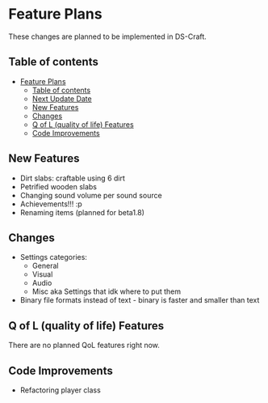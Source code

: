 
# Feature Plans

These changes are planned to be implemented in DS-Craft.

## Table of contents

- [Feature Plans](#feature-plans)
  - [Table of contents](#table-of-contents)
  - [Next Update Date](#next-update-date)
  - [New Features](#new-features)
  - [Changes](#changes)
  - [Q of L (quality of life) Features](#q-of-l-quality-of-life-features)
  - [Code Improvements](#code-improvements)

## New Features

- Dirt slabs: craftable using 6 dirt
- Petrified wooden slabs
- Changing sound volume per sound source
- Achievements!!! :p
- Renaming items (planned for beta1.8)

## Changes

- Settings categories:
  - General
  - Visual
  - Audio
  - Misc aka Settings that idk where to put them
- Binary file formats instead of text - binary is faster and smaller than text

## Q of L (quality of life) Features

There are no planned QoL features right now.

## Code Improvements

- Refactoring player class
